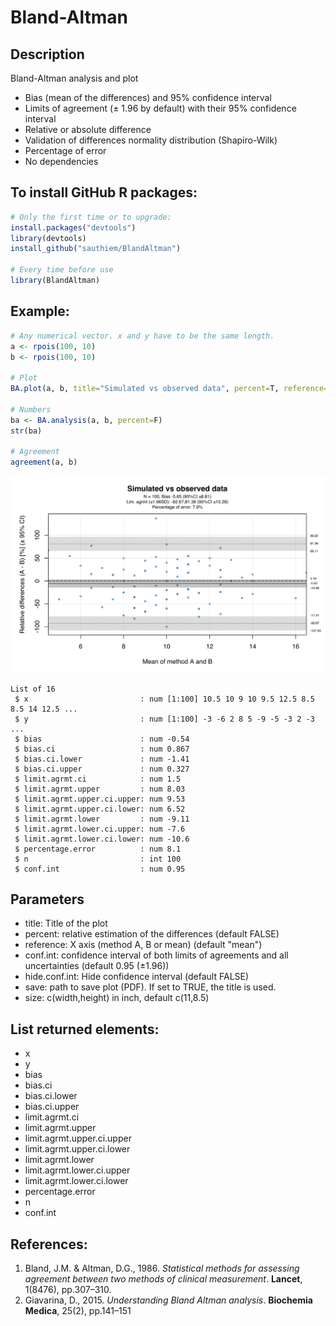 # Bland-Altman

## Description

Bland-Altman analysis and plot

 - Bias (mean of the differences) and 95% confidence interval
 - Limits of agreement (± 1.96 by default) with their 95% confidence interval
 - Relative or absolute difference
 - Validation of differences normality distribution (Shapiro-Wilk)
 - Percentage of error
 - No dependencies


## To install GitHub R packages:

```R
# Only the first time or to upgrade:
install.packages("devtools")
library(devtools)
install_github("sauthiem/BlandAltman")

# Every time before use
library(BlandAltman)
```


## Example:

```R
# Any numerical vector. x and y have to be the same length.
a <- rpois(100, 10)
b <- rpois(100, 10)

# Plot
BA.plot(a, b, title="Simulated vs observed data", percent=T, reference="mean", conf.int=0.95)

# Numbers
ba <- BA.analysis(a, b, percent=F)
str(ba)

# Agreement
agreement(a, b)


```

![BA Example](BA.svg)

```
List of 16
 $ x                         : num [1:100] 10.5 10 9 10 9.5 12.5 8.5 8.5 14 12.5 ...
 $ y                         : num [1:100] -3 -6 2 8 5 -9 -5 -3 2 -3 ...
 $ bias                      : num -0.54
 $ bias.ci                   : num 0.867
 $ bias.ci.lower             : num -1.41
 $ bias.ci.upper             : num 0.327
 $ limit.agrmt.ci            : num 1.5
 $ limit.agrmt.upper         : num 8.03
 $ limit.agrmt.upper.ci.upper: num 9.53
 $ limit.agrmt.upper.ci.lower: num 6.52
 $ limit.agrmt.lower         : num -9.11
 $ limit.agrmt.lower.ci.upper: num -7.6
 $ limit.agrmt.lower.ci.lower: num -10.6
 $ percentage.error          : num 8.1
 $ n                         : int 100
 $ conf.int                  : num 0.95
```

## Parameters

- title: Title of the plot
- percent: relative estimation of the differences (default FALSE)
- reference: X axis (method A, B or mean) (default "mean")
- conf.int: confidence interval of both limits of agreements and all uncertainties (default 0.95 (±1.96))
- hide.conf.int: Hide confidence interval (default FALSE)
- save: path to save plot (PDF). If set to TRUE, the title is used.
- size: c(width,height) in inch, default c(11,8.5)

## List returned elements:

- x
- y
- bias
- bias.ci
- bias.ci.lower
- bias.ci.upper
- limit.agrmt.ci
- limit.agrmt.upper
- limit.agrmt.upper.ci.upper
- limit.agrmt.upper.ci.lower
- limit.agrmt.lower
- limit.agrmt.lower.ci.upper
- limit.agrmt.lower.ci.lower
- percentage.error
- n
- conf.int


## References:

1) Bland, J.M. & Altman, D.G., 1986. *Statistical methods for assessing agreement between two methods of clinical measurement*. **Lancet**, 1(8476), pp.307–310.
2) Giavarina, D., 2015. *Understanding Bland Altman analysis*. **Biochemia Medica**, 25(2), pp.141–151
